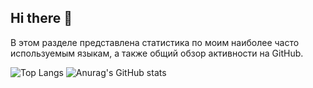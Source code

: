 ## Hi there 👋

В этом разделе представлена статистика по моим наиболее часто используемым языкам, а также общий обзор активности на GitHub.

![Top Langs](https://github-readme-stats.vercel.app/api/top-langs/?username=k2wGG&exclude_repo=github-readme-stats,anuraghazra.github.io&theme=radical)   ![Anurag's GitHub stats](https://github-readme-stats.vercel.app/api?username=k2wGG&show_icons=true&theme=radical)
